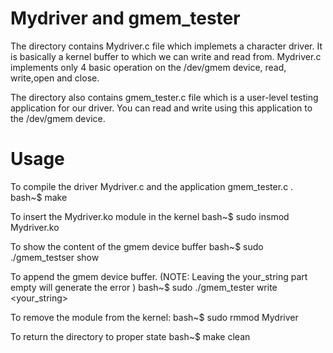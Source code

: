 Mydriver and gmem_tester
============================

The directory contains Mydriver.c file which implemets a character driver.
It is basically a kernel buffer to which we can write and read from.
Mydriver.c implements only 4 basic operation on the /dev/gmem device,
read, write,open and close.

The directory also contains gmem_tester.c file which is a user-level testing application for our driver. You can read and write using this application to the 
/dev/gmem device.


Usage
========

To compile the driver Mydriver.c and the application gmem_tester.c .
bash~$ make
   

To insert the Mydriver.ko module in the kernel
bash~$ sudo insmod Mydriver.ko


To show the content of the gmem device buffer
bash~$ sudo ./gmem_testser show
   

To append the gmem device buffer. 
(NOTE: Leaving the your_string part empty will generate the error )
bash~$ sudo ./gmem_tester write <your_string>

  
To remove the module from the kernel:
bash~$ sudo rmmod Mydriver


To return the directory to proper state
bash~$ make clean
